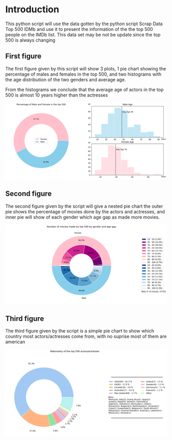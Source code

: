 # Introduction
This python script will use the data gotten by the python script Scrap Data Top 500 IDMb and use it to present the information of the the top 500 people on the IMDb list. This data set may be not be update since the top 500 is always changing

## First figure
The first figure given by this script will show 3 plots, 1 pie chart showing the percentage of males and females in the top 500, and two histograms with the age distribution of the two genders and average age.

From the histograms we conclude that the average age of actors in the top 500 is almost 10 years higher than the actresses

![Gender_Age](https://github.com/avlis-MMO/Data-Analyses/blob/main/Project_5_Cleaning_Visualization_Top_500_IMDb/images/Gender_Age.png?raw=true)

## Second figure
The second figure given by the script will give a nested pie chart the outer pie shows the percentage of movies done by the actors and actresses, and inner pie will show of each gender which age gap as made more movies.

![Movies](https://github.com/avlis-MMO/Data-Analyses/blob/main/Project_5_Cleaning_Visualization_Top_500_IMDb/images/Movies.png?raw=true)

## Third figure
The third figure given by the script is a simple pie chart to show which country most actors/actresses come from, with no suprise most of them are american

![Nat](https://github.com/avlis-MMO/Data-Analyses/blob/main/Project_5_Cleaning_Visualization_Top_500_IMDb/images/Nat.png?raw=true)
